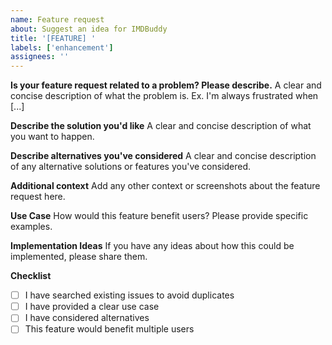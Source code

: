 ```yaml
---
name: Feature request
about: Suggest an idea for IMDBuddy
title: '[FEATURE] '
labels: ['enhancement']
assignees: ''
---
```


**Is your feature request related to a problem? Please describe.**
A clear and concise description of what the problem is. Ex. I'm always frustrated when [...]

**Describe the solution you'd like**
A clear and concise description of what you want to happen.

**Describe alternatives you've considered**
A clear and concise description of any alternative solutions or features you've considered.

**Additional context**
Add any other context or screenshots about the feature request here.

**Use Case**
How would this feature benefit users? Please provide specific examples.

**Implementation Ideas**
If you have any ideas about how this could be implemented, please share them.

**Checklist**
- [ ] I have searched existing issues to avoid duplicates
- [ ] I have provided a clear use case
- [ ] I have considered alternatives
- [ ] This feature would benefit multiple users
